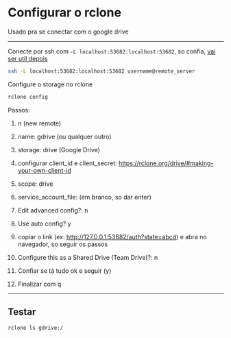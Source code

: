 # Configurar o rclone

<!-- Bom, não vou usar mais, mas não tem pq apagar já q a doc tá pronta -->

Usado pra se conectar com o google drive

----

Conecte por ssh com `-L localhost:53682:localhost:53682`, so confia, [vai ser util depois](https://rclone.org/remote_setup/#configuring-using-ssh-tunnel)

```sh
ssh -L localhost:53682:localhost:53682 username@remote_server
```

Configure o storage no rclone

```sh
rclone config
```

Passos:

1. n (new remote)

2. name: gdrive (ou qualquer outro)

3. storage: drive (Google Drive)

4. configurar client_id e client_secret: https://rclone.org/drive/#making-your-own-client-id

5. scope: drive

6. service_account_file: (em branco, so dar enter)

7. Edit advanced config?: n

8. Use auto config? y

9. copiar o link (ex: http://127.0.0.1:53682/auth?state=abcd) e abra no navegador, so seguir os passos

10. Configure this as a Shared Drive (Team Drive)?: n

11. Confiar se tá tudo ok e seguir (y)

12. Finalizar com q

----

## Testar

```sh
rclone ls gdrive:/
```
